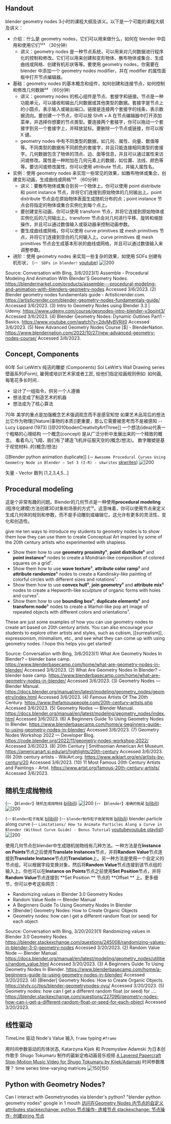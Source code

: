 

## Handout
blender geometry nodes 3小时的课程大纲及讲义。以下是一个可能的课程大纲及讲义：

- 介绍：什么是 geometry nodes，它们可以用来做什么，如何在 blender 中启用和使用它们¹²³ （30分钟）
  - 讲义：geometry nodes 是一种节点系统，可以用来对几何数据进行程序化的控制和修改。它们可以用来创建和变形物体、散布物体或集合、生成曲线或网格、创建有机形状等等。要使用 geometry nodes，你需要在 blender 中添加一个 geometry nodes modifier，并在 modifier 的属性面板中打开节点编辑器。
- 基础：geometry nodes 的基本概念和组件，如何创建和连接节点，如何控制和修改几何数据²⁴ （60分钟）
  - 讲义：geometry nodes 的核心组件是节点、套接字和链接。节点是一种功能单元，可以接收和输出几何数据或其他类型的数据。套接字是节点上的小圆点，表示输入或输出端口。链接是连接两个套接字的线条，表示数据流向。要创建一个节点，你可以按 Shift + A 在节点编辑器中打开添加菜单，并选择你想要的节点类型。要连接两个套接字，你可以拖动一个套接字到另一个套接字上，并释放鼠标。要删除一个节点或链接，你可以按 X 键。
  - geometry nodes 中有不同类型的数据，如几何、属性、向量、数值等等。不同类型的数据有不同颜色的套接字，并且只能连接相同类型的套接字。几何数据包含了物体的顶点、边、面等信息，并且可以通过属性来访问或修改。属性是一种附加在几何元素上的数据，如位置、法线、颜色等等。要访问或修改属性，你可以使用 attribute 节点，并输入属性名。
- 实例：使用 geometry nodes 来实现一些常见的效果，如散布物体或集合，创建变形动画，生成曲线或网格¹²⁴ （60分钟）
  - 讲义：要散布物体或集合到另一个物体上，你可以使用 point distribute 和 point instance 节点，并将它们连接到原始物体的几何输出上。point distribute 节点会在原始物体表面生成随机分布的点；point instance 节点会将指定的物体或集合实例化到每个点上。
  - 要创建变形动画，你可以使用 transform 节点，并将它连接到原始物体或实例化后的几何输出上。transform 节点会对几何进行平移、旋转和缩放操作，并且可以通过数值输入或驱动器来控制动画参数。
  - 要生成曲线或网格，你可以使用 curve primitives 或 mesh primitives 节点，并将它们连接到空白的几何输入上。curve primitives 或 mesh primitives 节点会生成基本形状的曲线或网格，并且可以通过数值输入来调整参数。
- 进阶：使用 geometry nodes 来实现一些复杂的效果，如使用 SDFs 创建有机形状，
(-- ` SDFs in blender!` [youtube](https://youtu.be/sqDCPW85tuQ?t=1165))
![|200](https://i.ytimg.com/vi/sqDCPW85tuQ/hqdefault.jpg)


Source: Conversation with Bing, 3/6/2023(1) Assemble - Procedural Modeling And Animation With Blender'S Geometry Nodes. https://blendermarket.com/products/assemble---procedural-modeling-and-animation-with-blenders-geometry-nodes Accessed 3/6/2023.
(2) Blender geometry nodes fundamentals guide - Artisticrender.com. https://artisticrender.com/blender-geometry-nodes-fundamentals-guide/ Accessed 3/6/2023.
(3) Intro to Geometry Nodes using Blender 3.3 | Udemy. https://www.udemy.com/course/geonodes-intro-blender-v3point3/ Accessed 3/6/2023.
(4) Blender Geometry Nodes: Dynamic Outlines Part1 - Basics. https://www.youtube.com/watch?v=2dvMyBVRit0 Accessed 3/6/2023.
(5) New Advanced Geometry Nodes Course [$] - BlenderNation. https://www.blendernation.com/2022/10/27/new-advanced-geometry-nodes-course/ Accessed 3/6/2023.



## Concept, Components
60年
Sol LeWitt’s 纯洁的雕塑 (Components)
Sol LeWitt’s Wall Drawing series壁画系列(Form), 
雇佣或培训艺术家或者工匠, 给他们指定绘画规则例如: 如何画, 每笔花多长时间..
- 设计了一组指令，供另一个人遵循
- 想法变成了制造艺术的机器
- 想法成为了核心算法

70年
美学的重点是加强概念艺术强调观念而不是感官知觉
如果艺术品背后的想法比它作为物理[[Nature|事物的本质]]更重要，那么它需要被思考而不是被感知 -- Lucy Lippard (1973)  [[@2010bodenCreativityArtThree]]
一个想法(idea)代表一个粗略的心理结构
一个概念(concept) 是从广泛分析中发展出来的一个精致的概念。
看着鸟儿飞翔，我们有了建造飞机并征服天空的(概念/想法)。
数字雕塑是基于视觉材料..的(概念/想法)

 
[[Blender python animation duplicate]]
(-- `Awesome Procedural Curves Using Geometry Node in Blender – Set 3 (I-R) - skwrites` [skwrites](https://skwrites.in/awesome-procedural-curves-using-geometry-node-in-blender-set-3-i-r/))
![|200](https://i0.wp.com/85.128.224.35.bc.googleusercontent.com/wp-content/uploads/2022/02/image-3.png?fit=1855%2C902&ssl=1)


矢量 - Vector
数列
[1,2,3,4,5...]

## Procedural modeling
这是个非常有趣的问题。Blender的几何节点是一种使用**procedural modeling** (程序化建模)方法创建3D对象和场景的方式¹²。这意味着，你可以使用节点来定义生成几何体的规则和参数，而不是手动雕刻或编辑它。这允许有更多的灵活性、变化和创造性。


give me ten ways to introduce my students to geometry nodes is to show them how they can use them to create Conceptual Art inspired by some of the 20th century artists who experimented with shapless.


- Show them how to use **geometry proximity**⁶, **point distribute**⁶ and **point instance**⁶ nodes to create a Mondrian-like composition of colored squares on a grid⁷.
- Show them how to use **wave texture**⁵, **attribute color ramp**⁵ and **attribute randomize**⁵ nodes to create a Kandinsky-like painting of colorful circles with different sizes and rotations⁷.
- Show them how to use **convex hull**⁶, **join geometry**⁶ and **attribute mix**⁵ nodes to create a Hepworth-like sculpture of organic forms with holes and curves⁷.
- Show them how to use **bounding box**⁶, **duplicate elements**⁶ and **transform node**⁵ nodes to create a Warhol-like pop art image of repeated objects with different colors and orientations⁷.

These are just some examples of how you can use geometry nodes to create art based on 20th century artists. You can also encourage your students to explore other artists and styles, such as cubism, [[surrealism]], expressionism, minimalism, etc., and see what they can come up with using geometry nodes. I hope this helps you get started!

Source: Conversation with Bing, 3/6/2023(1) What Are Geometry Nodes In Blender? – blender base camp. https://www.blenderbasecamp.com/home/what-are-geometry-nodes-in-blender/ Accessed 3/6/2023.
(2) What Are Geometry Nodes In Blender? – blender base camp. https://www.blenderbasecamp.com/home/what-are-geometry-nodes-in-blender/ Accessed 3/6/2023.
(3) Geometry Nodes — Blender Manual. https://docs.blender.org/manual/en/latest/modeling/geometry_nodes/geometry/index.html Accessed 3/6/2023.
(4) Famous Artists Of The 20th Century. https://www.thefamouspeople.com/20th-century-artists.php Accessed 3/6/2023.
(5) Geometry Nodes — Blender Manual. https://docs.blender.org/manual/en/latest/modeling/geometry_nodes/index.html Accessed 3/6/2023.
(6) A Beginners Guide To Using Geometry Nodes In Blender. https://www.blenderbasecamp.com/home/a-beginners-guide-to-using-geometry-nodes-in-blender/ Accessed 3/6/2023.
(7) Geometry Nodes Workshop 2022 — Developer Blog. https://code.blender.org/2022/11/geometry-nodes-workshop-2022/ Accessed 3/6/2023.
(8) 20th Century | Smithsonian American Art Museum. https://americanart.si.edu/art/highlights/20th-century Accessed 3/6/2023.
(9) 20th century artists - WikiArt.org. https://www.wikiart.org/en/artists-by-century/20 Accessed 3/6/2023.
(10) 11 Most Famous 20th Century Artists and Paintings - Artst. https://www.artst.org/famous-20th-century-artists/ Accessed 3/6/2023.


## 随机生成抛物线

(-- `【Blender】随机生成抛物线` [bilibili](https://www.bilibili.com/video/BV1Lr4y147m9/?p=1&t=52))
![|200](http://i0.hdslb.com/bfs/archive/79e08399074ebff5d0fdfe14061da9ff9a67ba18.jpg@100w_100h_1c.png)
(-- `【Blender】准确的拖尾` [bilibili](https://www.bilibili.com/video/BV1Gt4y1J7XM/?t=37))
![|200](https://i0.hdslb.com/bfs/archive/775db62a5d7988c1c55abba01d53106c98da070f.jpg@100w_100h_1c.png)

(-- `Blender粒子拖尾` [bilibili](https://www.bilibili.com/video/BV1vt4y1t7om/?t=597))
(-- `blender制作粒子拖尾特效` [bilibili](https://www.bilibili.com/video/BV1zL4y1q7T3/?t=448))
blender particle along curve (-- `Limitations/ How to Animate Particles Along a Curve in Blender (Without Curve Guide) - Bonus Tutorial` [youtube](https://youtu.be/PYHOV3bVIG0?t=45)[youtube playlist](https://www.youtube.com/playlist?list=PL3GeP3YLZn5hNd8eLSC64RX3Cr2I9xu8o))
![|200](https://i.ytimg.com/vi/PYHOV3bVIG0/hqdefault.jpg)

使用几何节点在blender中生成随机抛物线有几种方法。一种方法是在**Instance on Points**节点之后使用**Translate Instances**节点，并将**Random Value**节点连接到**Translate Instance**节点的**Translation**上。另一种方法是使用一个自定义的节点组，可以根据字段变换对象，然后将**Random Value**节点连接到该节点组的输入上。你也可以在**Instance on Points**节点之前使用**Set Position**节点，并将**Random Value**节点连接到 **Set Position ** 节点的 **Offset ** 上。更多细节，你可以参考这些网页：

-  Randomizing values in Blender 3.0 Geometry Nodes
-  Random Value Node — Blender Manual
-  A Beginners Guide To Using Geometry Nodes In Blender
-  [Blender] Geometry Nodes: How to Create Organic Objects
-  Geometry nodes: how can I get a different random float (or seed) for each object

Source: Conversation with Bing, 3/20/2023(1) Randomizing values in Blender 3.0 Geometry Nodes. https://blender.stackexchange.com/questions/245008/randomizing-values-in-blender-3-0-geometry-nodes Accessed 3/20/2023.
(2) Random Value Node — Blender Manual. https://docs.blender.org/manual/en/latest/modeling/geometry_nodes/utilities/random_value.html Accessed 3/20/2023.
(3) A Beginners Guide To Using Geometry Nodes In Blender. https://www.blenderbasecamp.com/home/a-beginners-guide-to-using-geometry-nodes-in-blender/ Accessed 3/20/2023.
(4) [Blender] Geometry Nodes: How to Create Organic Objects. https://styly.cc/tips/blender-geometrynodes-nyu/ Accessed 3/20/2023.
(5) Geometry nodes: how can I get a different random float (or seed) for .... https://blender.stackexchange.com/questions/227096/geometry-nodes-how-can-i-get-a-different-random-float-or-seed-for-each-object Accessed 3/20/2023.

## 线性驱动

TimeLine 驱动 Node's Value 输入 `frame`
typing  `#frame` 

用时间参数驱动的形体状态, Katarzyna Kijek 和 Przemysław Adamski 为日本创作歌手 Shugo Tokumaru 制作的最新定格动画音乐视频
 [A Layered Papercraft Stop-Motion Music Video for Shugo Tokumaru by Kijek/Adamski](https://www.thisiscolossal.com/2013/01/new-papercraft-stop-motion-music-video-for-shugo-tokumaru-by-animation-masters-kijek-adamski/)
时间参数推理？ time series
time-varying matrices
![150|150](https://i.imgur.com/mfr6WXd.jpeg)



## Python with Geometry Nodes?
Can I interact with Geometrynodes via blender's python?
"blender python  geometry nodes" google in 1 mouth
[访问在Geometry Nodes 内节点的自定义 attributes ](https://b3d.interplanety.org/en/accessing-custom-attributes-created-in-geometry-nodes/)
[stackexchange: python 节点操作- 连接节点 ](https://blender.stackexchange.com/questions/249763/python-geometry-node-trees)
[stackexchange: 节点操作- 创建string 节点](https://blender.stackexchange.com/questions/259984/add-geometry-nodes-string-input-via-python-script)



